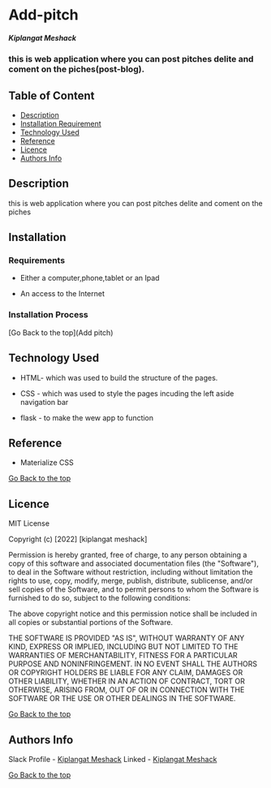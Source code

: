 # Add-pitch

##### Kiplangat Meshack

### this is web application where you can post pitches delite and coment on the piches(post-blog).

## Table of Content

- [Description](#description)
- [Installation Requirement](#Installation)
- [Technology Used](#technology-used)
- [Reference](#reference)
- [Licence](#licence)
- [Authors Info](#author-Info)

## Description

<p>this is web application where you can post pitches delite and coment on the piches
</p>

## Installation

### Requirements

- Either a computer,phone,tablet or an Ipad

- An access to the Internet

### Installation Process

[Go Back to the top](Add pitch)

## Technology Used

- HTML- which was used to build the structure of the pages.

- CSS - which was used to style the pages incuding the left aside navigation bar

- flask - to make the wew app to function

## Reference

- Materialize CSS

[Go Back to the top](#Add-pitch)

## Licence

MIT License

Copyright (c) [2022] [kiplangat meshack]

Permission is hereby granted, free of charge, to any person obtaining a copy
of this software and associated documentation files (the "Software"), to deal
in the Software without restriction, including without limitation the rights
to use, copy, modify, merge, publish, distribute, sublicense, and/or sell
copies of the Software, and to permit persons to whom the Software is
furnished to do so, subject to the following conditions:

The above copyright notice and this permission notice shall be included in all
copies or substantial portions of the Software.

THE SOFTWARE IS PROVIDED "AS IS", WITHOUT WARRANTY OF ANY KIND, EXPRESS OR
IMPLIED, INCLUDING BUT NOT LIMITED TO THE WARRANTIES OF MERCHANTABILITY,
FITNESS FOR A PARTICULAR PURPOSE AND NONINFRINGEMENT. IN NO EVENT SHALL THE
AUTHORS OR COPYRIGHT HOLDERS BE LIABLE FOR ANY CLAIM, DAMAGES OR OTHER
LIABILITY, WHETHER IN AN ACTION OF CONTRACT, TORT OR OTHERWISE, ARISING FROM,
OUT OF OR IN CONNECTION WITH THE SOFTWARE OR THE USE OR OTHER DEALINGS IN THE
SOFTWARE.

[Go Back to the top](Add-pitch)

## Authors Info

Slack Profile - [Kiplangat Meshack](https://moringaclassroom.slack.com/team/U02TWD73YSE)
Linked - [Kiplangat Meshack](https://www.linkedin.com/in/kiplangat-meshack-411598216/)

[Go Back to the top](#Add-pitch)